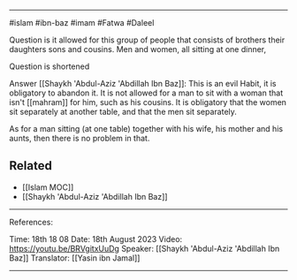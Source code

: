 
___
#islam #ibn-baz #imam #Fatwa #Daleel

Question is it allowed for this group of people that consists of brothers their daughters sons and cousins. Men and women, all sitting at one dinner, 

Question is shortened

Answer
[[Shaykh 'Abdul-Aziz 'Abdillah Ibn Baz]]: This is an evil Habit, it is obligatory to abandon it. It is not allowed for a man to sit with a woman that isn't [[mahram]] for him, such as his cousins. It is obligatory that the women sit separately at another table, and that the men sit separately. 

As for a man sitting (at one table) together with his wife, his mother and his aunts, then there is no problem in that.


## Related
- [[Islam MOC]] 
- [[Shaykh 'Abdul-Aziz 'Abdillah Ibn Baz]]
___

References:

 Time: 18th 18 08
 Date:  18th August 2023
 Video:  https://youtu.be/BRVgitxUuDg
 Speaker: [[Shaykh 'Abdul-Aziz 'Abdillah Ibn Baz]]
 Translator: [[Yasin ibn Jamal]]
___


